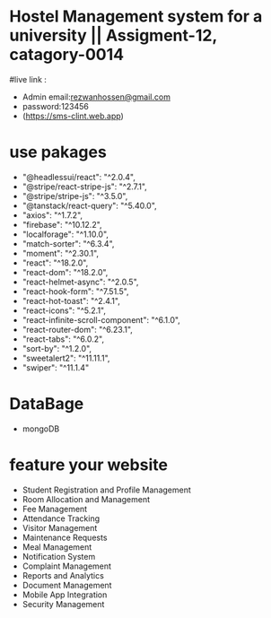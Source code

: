 # Hostel Management system for a university || Assigment-12, catagory-0014

#live link :

- Admin email:rezwanhossen@gmail.com
- password:123456
- (https://sms-clint.web.app)

# use pakages

- "@headlessui/react": "^2.0.4",
- "@stripe/react-stripe-js": "^2.7.1",
- "@stripe/stripe-js": "^3.5.0",
- "@tanstack/react-query": "^5.40.0",
- "axios": "^1.7.2",
- "firebase": "^10.12.2",
- "localforage": "^1.10.0",
- "match-sorter": "^6.3.4",
- "moment": "^2.30.1",
- "react": "^18.2.0",
- "react-dom": "^18.2.0",
- "react-helmet-async": "^2.0.5",
- "react-hook-form": "^7.51.5",
- "react-hot-toast": "^2.4.1",
- "react-icons": "^5.2.1",
- "react-infinite-scroll-component": "^6.1.0",
- "react-router-dom": "^6.23.1",
- "react-tabs": "^6.0.2",
- "sort-by": "^1.2.0",
- "sweetalert2": "^11.11.1",
- "swiper": "^11.1.4"

# DataBage

- mongoDB

# feature your website

- Student Registration and Profile Management
- Room Allocation and Management
- Fee Management
- Attendance Tracking
- Visitor Management
- Maintenance Requests
- Meal Management
- Notification System
- Complaint Management
- Reports and Analytics
- Document Management
- Mobile App Integration
- Security Management
